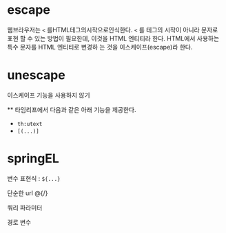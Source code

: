 # escape
웹브라우저는 `<` 를HTML테그의시작으로인식한다.
`<` 를 테그의 시작이 아니라 문자로 표현 할 수 있는 방법이 필요한데, 이것을 HTML 엔티티라 한다.
HTML에서 사용하는 특수 문자를 HTML 엔티티로 변경하 는 것을 이스케이프(escape)라 한다. 


# unescape
이스케이프 기능을 사용하지 않기

** 타임리프에서 다음과 같은 아래 기능을 제공한다.
 - `th:utext`
 - `[(...)]`


# springEL

변수 표현식 : `${...}`


단순한 url
@{/}

쿼리 파라미터

경로 변수

